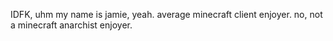 IDFK, uhm my name is jamie, yeah.
average minecraft client enjoyer.
no, not a minecraft anarchist enjoyer.
